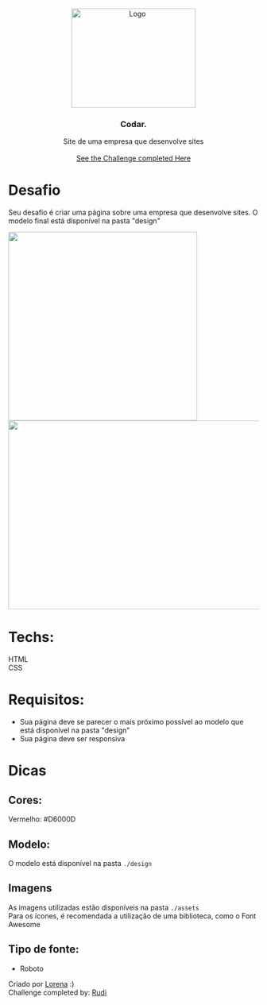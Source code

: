 <br />
<p align="center">
  <a href="http://www.freepik.com">
    <img src="https://i.ibb.co/stqTkc6/video-call.png" alt="Logo" width="250" height="200">
  </a>

  <h3 align="center">Codar.</h3>

  <p align="center">
    Site de uma empresa que desenvolve sites
       <br />
    <br />
 <a href="https://rudijr.github.io/work-plin/">See the Challenge completed Here</a>
  </p>
</p>


# Desafio
Seu desafio é criar uma página sobre uma empresa que desenvolve sites. O modelo final está disponível na pasta "design"

<img src="https://i.ibb.co/2gB9Hkc/codar-mobile.png" width="380" height="380">
<img src="https://i.ibb.co/wpnzvcs/codar-desktop.jpg" width="580" height="380">

# Techs: 
HTML<br>
CSS

# Requisitos:
- Sua página deve se parecer o mais próximo possível ao modelo que está disponível na pasta "design"<br>
- Sua página deve ser responsiva

# Dicas
## Cores:
Vermelho: #D6000D

## Modelo:
O modelo está disponível na pasta `./design`<br>

## Imagens
As imagens utilizadas estão disponíveis na pasta `./assets`<br>
Para os ícones, é recomendada a utilização de uma biblioteca, como o Font Awesome

## Tipo de fonte:
- Roboto



Criado por  <a href="https://github.com/Lorenalgm">Lorena</a> :)
<br>
Challenge completed by: <a href="https://www.linkedin.com/in/rudi-junior/">Rudi</a>


